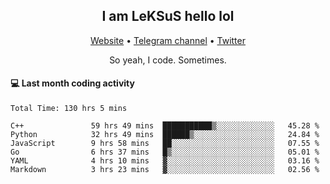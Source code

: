<h2 align="center">I am LeKSuS hello lol</h2>
<div align="center">
  <a href="https://leksus.net">Website</a> •
  <a href="https://t.me/leksus_was_here">Telegram channel</a> •
  <a href="https://twitter.com/___LeKSuS___">Twitter</a>
</div>
<p align="center">So yeah, I code. Sometimes.</p>

#### :computer: Last month coding activity
<!--START_SECTION:waka-->

```text
Total Time: 130 hrs 5 mins

C++               59 hrs 49 mins  ███████████▒░░░░░░░░░░░░░   45.28 %
Python            32 hrs 49 mins  ██████▒░░░░░░░░░░░░░░░░░░   24.84 %
JavaScript        9 hrs 58 mins   ██░░░░░░░░░░░░░░░░░░░░░░░   07.55 %
Go                6 hrs 37 mins   █▒░░░░░░░░░░░░░░░░░░░░░░░   05.01 %
YAML              4 hrs 10 mins   ▓░░░░░░░░░░░░░░░░░░░░░░░░   03.16 %
Markdown          3 hrs 23 mins   ▓░░░░░░░░░░░░░░░░░░░░░░░░   02.56 %
```

<!--END_SECTION:waka-->

<!-- flag{4_l0t_0f_1nter35t1ng_th1ng5_4r3_1n_publ1c_d0m41n} -->
